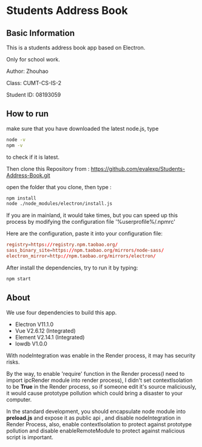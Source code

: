 # Students Address Book

## Basic Information

This is a students address book app based on Electron.

Only for school work.

Author: Zhouhao

Class: CUMT-CS-IS-2

Student ID: 08193059

## How to run

make sure that you have downloaded the latest node.js, type

```bash
node -v
npm -v
```

to check if it is latest.

Then clone this Repository from : https://github.com/evalexp/Students-Address-Book.git

open the folder that you clone, then type :
```bash
npm install
node ./node_modules/electron/install.js
```

If you are in mainland, it would take times, but you can speed up this process by modifying the configuration file '%userprofile%/.npmrc'

Here are the configuration, paste it into your configuration file:

```conf
registry=https://registry.npm.taobao.org/
sass_binary_site=https://npm.taobao.org/mirrors/node-sass/
electron_mirror=http://npm.taobao.org/mirrors/electron/
```

After install the dependencies, try to run it by typing:

```bash
npm start
```

## About

We use four dependencies to build this app.

* Electron V11.1.0
* Vue V2.6.12 (Integrated)
* Element V2.14.1 (Integrated)
* lowdb V1.0.0

With nodeIntegration was enable in the Render process, it may has security risks.

By the way, to enable 'require' function in the Render process(I need to import ipcRender module into render process), I didn't set contextIsolation to be **True** in the Render process, so if someone edit it's source maliciously, it would cause prototype pollution which could bring a disaster to your computer.

In the standard development, you should encapsulate node module into **preload.js** and expose it as public api , and disable nodeIntegration in Render Process, also, enable contextIsolation to protect against prototype pollution and disable enableRemoteModule to protect against malicious script is important.
